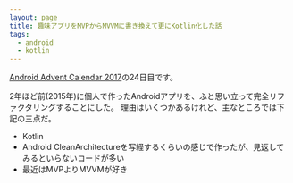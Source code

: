 ```yaml
---
layout: page
title: 趣味アプリをMVPからMVVMに書き換えて更にKotlin化した話
tags:
  - android
  - kotlin
---
```


[Android Advent Calendar 2017](https://qiita.com/advent-calendar/2017/android)の24日目です。

2年ほど前(2015年)に個人で作ったAndroidアプリを、ふと思い立って完全リファクタリングすることにした。
理由はいくつかあるけれど、主なところでは下記の三点だ。

- Kotlin
- Android CleanArchitectureを写経するくらいの感じで作ったが、見返してみるといらないコードが多い
- 最近はMVPよりMVVMが好き
